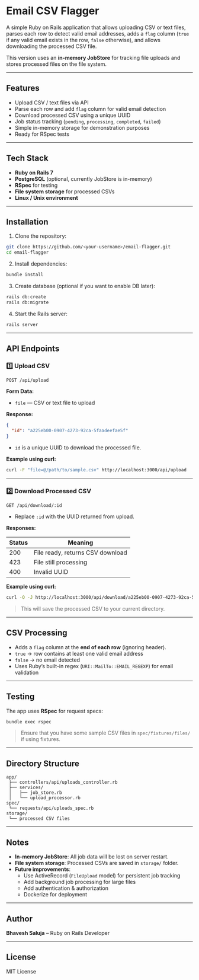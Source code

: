 
# Email CSV Flagger

A simple Ruby on Rails application that allows uploading CSV or text files, parses each row to detect valid email addresses, adds a `flag` column (`true` if any valid email exists in the row, `false` otherwise), and allows downloading the processed CSV file.

This version uses an **in-memory JobStore** for tracking file uploads and stores processed files on the file system.  

---

## Features

- Upload CSV / text files via API
- Parse each row and add `flag` column for valid email detection
- Download processed CSV using a unique UUID
- Job status tracking (`pending`, `processing`, `completed`, `failed`)
- Simple in-memory storage for demonstration purposes
- Ready for RSpec tests  

---

## Tech Stack

- **Ruby on Rails 7**
- **PostgreSQL** (optional, currently JobStore is in-memory)
- **RSpec** for testing
- **File system storage** for processed CSVs
- **Linux / Unix environment**  

---

## Installation

1. Clone the repository:

```bash
git clone https://github.com/<your-username>/email-flagger.git
cd email-flagger
```

2. Install dependencies:

```bash
bundle install
```

3. Create database (optional if you want to enable DB later):

```bash
rails db:create
rails db:migrate
```

4. Start the Rails server:

```bash
rails server
```

---

## API Endpoints

### 1️⃣ Upload CSV

```
POST /api/upload
```

**Form Data:**

- `file` — CSV or text file to upload

**Response:**

```json
{
  "id": "a225eb00-0907-4273-92ca-5faadeefae5f"
}
```

- `id` is a unique UUID to download the processed file.

**Example using curl:**

```bash
curl -F "file=@/path/to/sample.csv" http://localhost:3000/api/upload
```

---

### 2️⃣ Download Processed CSV

```
GET /api/download/:id
```

- Replace `:id` with the UUID returned from upload.

**Responses:**

| Status | Meaning |
|--------|---------|
| 200    | File ready, returns CSV download |
| 423    | File still processing |
| 400    | Invalid UUID |

**Example using curl:**

```bash
curl -O -J http://localhost:3000/api/download/a225eb00-0907-4273-92ca-5faadeefae5f
```

> This will save the processed CSV to your current directory.

---

## CSV Processing

- Adds a `flag` column at the **end of each row** (ignoring header).  
- `true` → row contains at least one valid email address  
- `false` → no email detected  
- Uses Ruby’s built-in regex (`URI::MailTo::EMAIL_REGEXP`) for email validation  

---

## Testing

The app uses **RSpec** for request specs:

```bash
bundle exec rspec
```

> Ensure that you have some sample CSV files in `spec/fixtures/files/` if using fixtures.

---

## Directory Structure

```
app/
 ├── controllers/api/uploads_controller.rb
 ├── services/
 │   ├── job_store.rb
 │   └── upload_processor.rb
spec/
 └── requests/api/uploads_spec.rb
storage/
 └── processed CSV files
```

---

## Notes

- **In-memory JobStore**: All job data will be lost on server restart.
- **File system storage**: Processed CSVs are saved in `storage/` folder.
- **Future improvements**:
  - Use ActiveRecord (`FileUpload` model) for persistent job tracking
  - Add background job processing for large files
  - Add authentication & authorization
  - Dockerize for deployment

---

## Author

**Bhavesh Saluja** – Ruby on Rails Developer

---

## License

MIT License